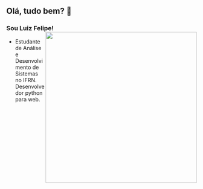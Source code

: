 ## Olá, tudo bem? 👋
### Sou Luiz Felipe! <img align="right" width="400" height="400" src="https://media.giphy.com/media/VOPK1BqsMEJRS/giphy.gif">
- Estudante de Análise e Desenvolvimento de Sistemas no IFRN. Desenvolvedor python para web.
